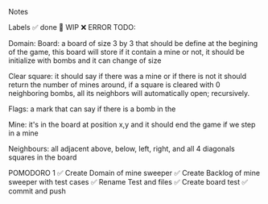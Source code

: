Notes

Labels
✅ done
🚧 WIP
❌ ERROR
TODO:

Domain:
Board: a board of size 3 by 3 that should be define at the begining of the game, this board will store if it contain a mine or not, it should be initialize with bombs and it can change of size

Clear square: it should say if there was a mine or if there is not it should return the number of mines around, if a square is cleared with 0 neighboring bombs, all its neighbors will automatically open; recursively.

Flags: a mark that can say if there is a bomb in the

Mine: it's in the board at position x,y and it should end the game if we step in a mine

Neighbours: all adjacent above, below, left, right, and all 4 diagonals squares in the board

POMODORO 1
✅ Create Domain of mine sweeper
✅ Create Backlog of mine sweeper with test cases
✅ Rename Test and files
✅ Create board test
✅ commit and push
